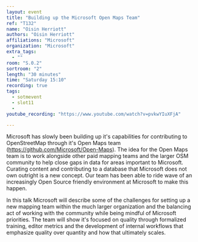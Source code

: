 ```yaml
---
layout: event
title: "Building up the Microsoft Open Maps Team"
ref: "T132"
name: "Oisin Herriott"
authors: "Oisin Herriott"
affiliations: "Microsoft"
organization: "Microsoft"
extra_tags:
  - ""
room: "S.0.2"
sortroom: "2"
length: "30 minutes"
time: "Saturday 15:10"
recording: true
tags:
  - sotmevent
  - slot11
  - 
youtube_recording: "https://www.youtube.com/watch?v=pvkwYIuXFjA"

---
```

Microsoft has slowly been building up it&#39;s capabilities for contributing to OpenStreetMap through it&#39;s Open Maps team
(https://github.com/Microsoft/Open-Maps). The idea for the Open Maps team is to work alongside other paid mapping teams and the larger OSM community to help close gaps in data for areas important to Microsoft. Curating content and contributing to a database that Microsoft does not own outright is a new concept.  Our team has been able to ride wave of an increasingly Open Source friendly environment at Microsoft to make this happen.

In this talk Microsoft will describe some of the challenges for setting up a new mapping team within the much larger organization and the balancing act of working with the community while being mindful of Microsoft priorities. The team will show it&#39;s focused on quality through formalized training, editor metrics and the development of internal workflows that emphasize quality over quantity and how that ultimately scales.
